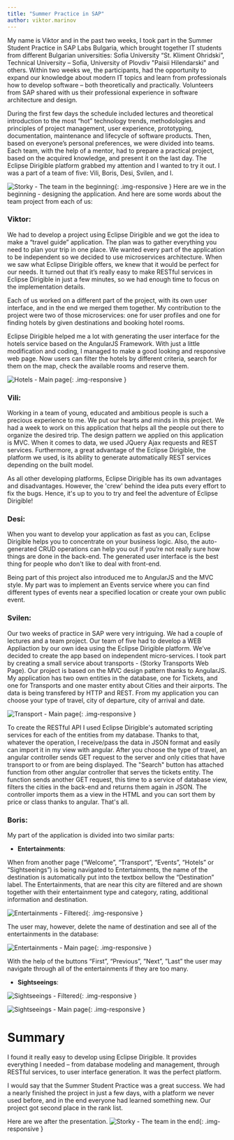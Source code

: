 ```yaml
---
title: "Summer Practice in SAP"
author: viktor.marinov
---
```


My name is Viktor and in the past two weeks, I took part in the Summer Student Practice in SAP Labs Bulgaria, which brought together IT students from different Bulgarian universities: Sofia University “St. Kliment Ohridski”, Technical University – Sofia, University of Plovdiv "Paisii Hilendarski" and others. Within two weeks we, the participants, had the opportunity to expand our knowledge about modern IT topics and learn from professionals how to develop software – both theoretically and practically. Volunteers from SAP shared with us their professional experience in software architecture and design.

During the first few days the schedule included lectures and theoretical introduction to the most “hot” technology trends, methodologies and principles of project management, user experience, prototyping, documentation, maintenance and lifecycle of software products. Then, based on everyone’s personal preferences, we were divided into teams. Each team, with the help of a mentor, had to prepare a practical project, based on the acquired knowledge, and present it on the last day. The Eclipse Dirigible platform grabbed my attention and I wanted to try it out. I was a part of a team of five: Vili, Boris, Desi, Svilen, and I.

![Storky - The team in the beginning](/img/posts/20160817/team-in-the-beginning.png){: .img-responsive }
Here are we in the beginning - designing the application.
And here are some words about the team project from each of us:

### Viktor:

We had to develop a project using Eclipse Dirigible and we got the idea to make a “travel guide” application.
The plan was to gather everything you need to plan your trip in one place. We wanted every part of the application to be independent so we decided to use microservices architecture. When we saw what Eclipse Dirigible offers, we knew that it would be perfect for our needs. It turned out that it’s really easy to make RESTful services in Eclipse Dirigible in just a few minutes, so we had enough time to focus on the implementation details.

Each of us worked on a different part of the project, with its own user interface, and in the end we merged them together. My contribution to the project were two of those microservices: one for user profiles and one for finding hotels by given destinations and booking hotel rooms. 

Eclipse Dirigible helped me a lot with generating the user interface for the hotels service based on the AngularJS Framework. With just a little modification and coding, I managed to make a good looking and responsive web page. Now users can filter the hotels by different criteria, search for them on the map, check the available rooms and reserve them.

![Hotels - Main page](/img/posts/20160817/hotels-1.png){: .img-responsive }

### Vili:

Working in a team of young, educated and ambitious people is  such a precious experience to me.
We put our hearts and minds in this project. We had a week to work on this application that helps all the people out there to organize the desired trip.
The design pattern we applied on this application is MVC. When it comes to data, we used JQuery Ajax requests and REST services. 
Furthermore, a great advantage of the Eclipse
Dirigible, the platform we used, is its ability to generate automatically REST services depending on the built model. 

As all other developing platforms, Eclipse Dirigible has its own advantages and disadvantages. However, the 'crew' behind the idea puts every effort to fix the bugs. Hence, it's up to you to try and feel the adventure of Eclipse Dirigible!

### Desi:

When you want to develop your application as fast as you can, Eclipse Dirigible helps you to concentrate on your business logic.
Also, the auto-generated CRUD operations can help you out if you’re not really sure how things are done in the back-end. The generated user interface is the best thing for people who don't like to deal with front-end.

Being part of this project also introduced me to AngularJS and the MVC style. 
My part was to implement an Events service where you can find different types of events near a specified location or create your own public event.

### Svilen:

Our two weeks of practice in SAP were very intriguing. We had a couple of lectures and a team project. Our team of five had to develop a WEB Appliaction by our own idea using the Eclipse Dirigible platform. We’ve decided to create the app based on independent micro-services. I took part by creating a small service about transports - (Storky Transports Web Page). Our project is based on the MVC design pattern thanks to AngularJS. My application has two own entities in the database, one for Tickets, and one for Transports and one master entity about Cities and their airports. The data is being transfered by HTTP and REST. From my application you can choose your type of travel, city of departure, city of arrival and date.

![Transport - Main page](/img/posts/20160817/transport-1.png){: .img-responsive }

To create the RESTful API I used Eclipse Dirigible's automated scripting services for each of the entities from my database. Thanks to that, whatever the operation, I receive/pass the data in JSON format and easily can import it in my view with angular. After you choose the type of travel, an angular controller sends GET request to the server and only cities that have transport to or from are being displayed. The "Search" button has attached function from other angular controller that serves the tickets entity. The function sends another GET request, this time to a service of database view, filters the cities in the back-end and returns them again in JSON. The controller imports them as a view in the HTML and you can sort them by price or class thanks to angular. That's all.

### Boris:

My part of the application is divided into two similar parts:
* **Entertainments**:

When from another page (“Welcome”, “Transport”, “Events”, “Hotels” or “Sightseeings”) is being navigated to Entertainments, the name of the destination is automatically put into the textbox bellow the “Destination” label. The Entertainments, that are near this city are filtered and are shown together with their entertainment type and category, rating, additional information and destination.

![Entertainments - Filtered](/img/posts/20160817/entertainments-1.png){: .img-responsive }

The user may, however, delete the name of destination and see all of the entertainments in the database:

![Entertainments - Main page](/img/posts/20160817/entertainments-2.png){: .img-responsive }

With the help of the buttons “First”, “Previous”, ”Next”, ”Last” the user may navigate through all of the entertainments if they are too many.

* **Sightseeings**:

![Sightseeings - Filtered](/img/posts/20160817/sightseeings-1.png){: .img-responsive }

![Sightseeings - Main page](/img/posts/20160817/sightseeings-2.png){: .img-responsive }

# Summary

I found it really easy to develop using  Eclipse Dirigible. It provides everything I needed – from database modeling and management, through RESTful services, to user interface generation. It was the perfect platform.

I would say that the Summer Student Practice was a great success. We had a nearly finished the project in just a few days, with a platform we never used before, and in the end everyone had learned something new. Our project got second place in the rank list.

Here are we after the presentation.
![Storky - The team in the end](/img/posts/20160817/team-in-the-end.jpg){: .img-responsive }
